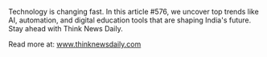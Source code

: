 Technology is changing fast. In this article #576, we uncover top trends like AI, automation, and digital education tools that are shaping India's future. Stay ahead with Think News Daily.

Read more at: www.thinknewsdaily.com